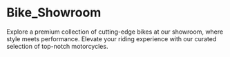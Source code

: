 # Bike_Showroom
Explore a premium collection of cutting-edge bikes at our showroom, where style meets performance. Elevate your riding experience with our curated selection of top-notch motorcycles.
